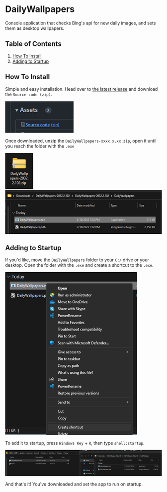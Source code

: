 # DailyWallpapers

Console application that checks Bing's api for new daily images, and sets them as desktop wallpapers.


## Table of Contents

1. [How To Install](#how-to-install)
2. [Adding to Startup](#adding-to-startup)


## How To Install

Simple and easy installation. Head over to <a href="https://github.com/aisyshk/DailyWallpapers/releases/latest">the latest release</a> and download the `Source code (zip)`.

<img src="./srccd.png" />


Once downloaded, unzip the `DailyWallpapers-xxxx.x.xx.zip`, open it until you reach the folder with the `.exe`

<img src="./dl1.png" />
<img src="./dl2.png" />



## Adding to Startup


If you'd like, move the `DailyWallpapers` folder to your `C:/` drive or your desktop. Open the folder with the `.exe` and create a shortcut to the `.exe`.

<img src="./shtcut.png" />

To add it to startup, press `Windows Key` + `R`, then type `shell:startup`.

<img src="./strtup.png" />

And that's it! You've downloaded and set the app to run on startup.
